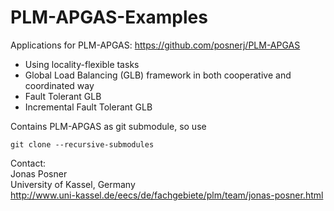 # PLM-APGAS-Examples

Applications for PLM-APGAS: https://github.com/posnerj/PLM-APGAS

 * Using locality-flexible tasks
 * Global Load Balancing (GLB) framework in both cooperative and coordinated way
 * Fault Tolerant GLB
 * Incremental Fault Tolerant GLB

Contains PLM-APGAS as git submodule, so use 

    git clone --recursive-submodules
    
    
Contact:  
Jonas Posner  
University of Kassel, Germany  
http://www.uni-kassel.de/eecs/de/fachgebiete/plm/team/jonas-posner.html